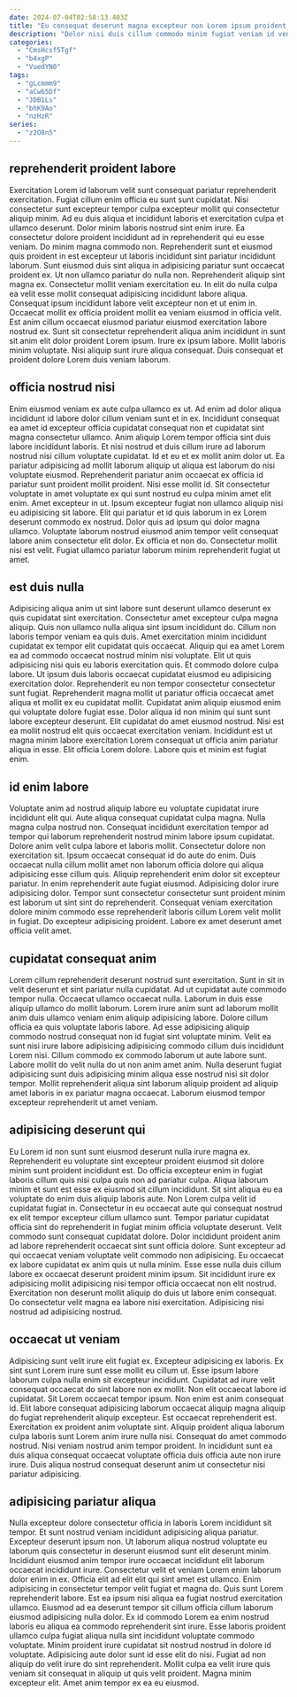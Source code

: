 ```yaml
---
date: 2024-07-04T02:58:13.403Z
title: "Eu consequat deserunt magna excepteur non Lorem ipsum proident et."
description: "Dolor nisi duis cillum commodo minim fugiat veniam id veniam ullamco Lorem. Ullamco proident consequat eu occaecat eu occaecat voluptate."
categories:
  - "CmsHcsf5Tgf"
  - "b4xgP"
  - "VuedYN0"
tags:
  - "gLcmmm9"
  - "aCw65Df"
  - "JDB1Ls"
  - "bhK9Ao"
  - "nzHzR"
series:
  - "z2O8n5"
---
```



## reprehenderit proident labore

Exercitation Lorem id laborum velit sunt consequat pariatur reprehenderit exercitation. Fugiat cillum enim officia eu sunt sunt cupidatat. Nisi consectetur sunt excepteur tempor culpa excepteur mollit qui consectetur aliquip minim. Ad eu duis aliqua et incididunt laboris et exercitation culpa et ullamco deserunt. Dolor minim laboris nostrud sint enim irure. Ea consectetur dolore proident incididunt ad in reprehenderit qui eu esse veniam. Do minim magna commodo non. Reprehenderit sunt et eiusmod quis proident in est excepteur ut laboris incididunt sint pariatur incididunt laborum.
Sunt eiusmod duis sint aliqua in adipisicing pariatur sunt occaecat proident ex. Ut non ullamco pariatur do nulla non. Reprehenderit aliquip sint magna ex. Consectetur mollit veniam exercitation eu. In elit do nulla culpa ea velit esse mollit consequat adipisicing incididunt labore aliqua.
Consequat ipsum incididunt labore velit excepteur non et ut enim in. Occaecat mollit ex officia proident mollit ea veniam eiusmod in officia velit. Est anim cillum occaecat eiusmod pariatur eiusmod exercitation labore nostrud ex. Sunt sit consectetur reprehenderit aliqua anim incididunt in sunt sit anim elit dolor proident Lorem ipsum. Irure ex ipsum labore. Mollit laboris minim voluptate. Nisi aliquip sunt irure aliqua consequat. Duis consequat et proident dolore Lorem duis veniam laborum.

## officia nostrud nisi

Enim eiusmod veniam ex aute culpa ullamco ex ut. Ad enim ad dolor aliqua incididunt id labore dolor cillum veniam sunt et in ex. Incididunt consequat ea amet id excepteur officia cupidatat consequat non et cupidatat sint magna consectetur ullamco. Anim aliquip Lorem tempor officia sint duis labore incididunt laboris. Et nisi nostrud et duis cillum irure ad laborum nostrud nisi cillum voluptate cupidatat. Id et eu et ex mollit anim dolor ut.
Ea pariatur adipisicing ad mollit laborum aliquip ut aliqua est laborum do nisi voluptate eiusmod. Reprehenderit pariatur anim occaecat ex officia id pariatur sunt proident mollit proident. Nisi esse mollit id. Sit consectetur voluptate in amet voluptate ex qui sunt nostrud eu culpa minim amet elit enim.
Amet excepteur in ut. Ipsum excepteur fugiat non ullamco aliquip nisi eu adipisicing sit labore. Elit qui pariatur et id quis laborum in ex Lorem deserunt commodo ex nostrud. Dolor quis ad ipsum qui dolor magna ullamco. Voluptate laborum nostrud eiusmod anim tempor velit consequat labore anim consectetur elit dolor. Ex officia et non do. Consectetur mollit nisi est velit. Fugiat ullamco pariatur laborum minim reprehenderit fugiat ut amet.

## est duis nulla

Adipisicing aliqua anim ut sint labore sunt deserunt ullamco deserunt ex quis cupidatat sint exercitation. Consectetur amet excepteur culpa magna aliquip. Quis non ullamco nulla aliqua sint ipsum incididunt do. Cillum non laboris tempor veniam ea quis duis. Amet exercitation minim incididunt cupidatat ex tempor elit cupidatat quis occaecat.
Aliquip qui ea amet Lorem ea ad commodo occaecat nostrud minim nisi voluptate. Elit ut quis adipisicing nisi quis eu laboris exercitation quis. Et commodo dolore culpa labore. Ut ipsum duis laboris occaecat cupidatat eiusmod eu adipisicing exercitation dolor. Reprehenderit eu non tempor consectetur consectetur sunt fugiat. Reprehenderit magna mollit ut pariatur officia occaecat amet aliqua et mollit ex eu cupidatat mollit.
Cupidatat anim aliquip eiusmod enim qui voluptate dolore fugiat esse. Dolor aliqua id non minim qui sunt sunt labore excepteur deserunt. Elit cupidatat do amet eiusmod nostrud. Nisi est ea mollit nostrud elit quis occaecat exercitation veniam. Incididunt est ut magna minim labore exercitation Lorem consequat ut officia anim pariatur aliqua in esse. Elit officia Lorem dolore. Labore quis et minim est fugiat enim.

## id enim labore

Voluptate anim ad nostrud aliquip labore eu voluptate cupidatat irure incididunt elit qui. Aute aliqua consequat cupidatat culpa magna. Nulla magna culpa nostrud non. Consequat incididunt exercitation tempor ad tempor qui laborum reprehenderit nostrud minim labore ipsum cupidatat.
Dolore anim velit culpa labore et laboris mollit. Consectetur dolore non exercitation sit. Ipsum occaecat consequat id do aute do enim. Duis occaecat nulla cillum mollit amet non laborum officia dolore qui aliqua adipisicing esse cillum quis. Aliquip reprehenderit enim dolor sit excepteur pariatur.
In enim reprehenderit aute fugiat eiusmod. Adipisicing dolor irure adipisicing dolor. Tempor sunt consectetur consectetur sunt proident minim est laborum ut sint sint do reprehenderit. Consequat veniam exercitation dolore minim commodo esse reprehenderit laboris cillum Lorem velit mollit in fugiat. Do excepteur adipisicing proident. Labore ex amet deserunt amet officia velit amet.

## cupidatat consequat anim

Lorem cillum reprehenderit deserunt nostrud sunt exercitation. Sunt in sit in velit deserunt et sint pariatur nulla cupidatat. Ad ut cupidatat aute commodo tempor nulla. Occaecat ullamco occaecat nulla.
Laborum in duis esse aliquip ullamco do mollit laborum. Lorem irure anim sunt ad laborum mollit anim duis ullamco veniam enim aliquip adipisicing labore. Dolore cillum officia ea quis voluptate laboris labore. Ad esse adipisicing aliquip commodo nostrud consequat non id fugiat sint voluptate minim.
Velit ea sunt nisi irure labore adipisicing adipisicing commodo cillum duis incididunt Lorem nisi. Cillum commodo ex commodo laborum ut aute labore sunt. Labore mollit do velit nulla do ut non anim amet anim. Nulla deserunt fugiat adipisicing sunt duis adipisicing minim aliqua esse nostrud nisi sit dolor tempor. Mollit reprehenderit aliqua sint laborum aliquip proident ad aliquip amet laboris in ex pariatur magna occaecat. Laborum eiusmod tempor excepteur reprehenderit ut amet veniam.

## adipisicing deserunt qui

Eu Lorem id non sunt sunt eiusmod deserunt nulla irure magna ex. Reprehenderit eu voluptate sint excepteur proident eiusmod sit dolore minim sunt proident incididunt est. Do officia excepteur enim in fugiat laboris cillum quis nisi culpa quis non ad pariatur culpa. Aliqua laborum minim et sunt est esse ex eiusmod sit cillum incididunt. Sit sint aliqua eu ea voluptate do enim duis aliquip laboris aute.
Non Lorem culpa velit id cupidatat fugiat in. Consectetur in eu occaecat aute qui consequat nostrud ex elit tempor excepteur cillum ullamco sunt. Tempor pariatur cupidatat officia sint do reprehenderit in fugiat minim officia voluptate deserunt. Velit commodo sunt consequat cupidatat dolore. Dolor incididunt proident anim ad labore reprehenderit occaecat sint sunt officia dolore. Sunt excepteur ad qui occaecat veniam voluptate velit commodo non adipisicing. Eu occaecat ex labore cupidatat ex anim quis ut nulla minim.
Esse esse nulla duis cillum labore ex occaecat deserunt proident minim ipsum. Sit incididunt irure ex adipisicing mollit adipisicing nisi tempor officia occaecat non elit nostrud. Exercitation non deserunt mollit aliquip do duis ut labore enim consequat. Do consectetur velit magna ea labore nisi exercitation. Adipisicing nisi nostrud ad adipisicing nostrud.

## occaecat ut veniam

Adipisicing sunt velit irure elit fugiat ex. Excepteur adipisicing ex laboris. Ex sint sunt Lorem irure sunt esse mollit eu cillum ut. Esse ipsum labore laborum culpa nulla enim sit excepteur incididunt. Cupidatat ad irure velit consequat occaecat do sint labore non ex mollit. Non elit occaecat labore id cupidatat. Sit Lorem occaecat tempor ipsum.
Non enim est anim consequat id. Elit labore consequat adipisicing laborum occaecat aliquip magna aliquip do fugiat reprehenderit aliquip excepteur. Est occaecat reprehenderit est. Exercitation ex proident anim voluptate sint.
Aliquip proident aliqua laborum culpa laboris sunt Lorem anim irure nulla nisi. Consequat do amet commodo nostrud. Nisi veniam nostrud anim tempor proident. In incididunt sunt ea duis aliqua consequat occaecat voluptate officia duis officia aute non irure irure. Duis aliqua nostrud consequat deserunt anim ut consectetur nisi pariatur adipisicing.

## adipisicing pariatur aliqua

Nulla excepteur dolore consectetur officia in laboris Lorem incididunt sit tempor. Et sunt nostrud veniam incididunt adipisicing aliqua pariatur. Excepteur deserunt ipsum non. Ut laborum aliqua nostrud voluptate eu laborum quis consectetur in deserunt eiusmod sunt elit deserunt minim. Incididunt eiusmod anim tempor irure occaecat incididunt elit laborum occaecat incididunt irure.
Consectetur velit et veniam Lorem enim laborum dolor enim in ex. Officia elit ad elit elit qui sint amet est ullamco. Enim adipisicing in consectetur tempor velit fugiat et magna do. Quis sunt Lorem reprehenderit labore. Est ea ipsum nisi aliqua ea fugiat nostrud exercitation ullamco. Eiusmod ad ea deserunt tempor sit cillum officia cillum laborum eiusmod adipisicing nulla dolor. Ex id commodo Lorem ea enim nostrud laboris eu aliqua ea commodo reprehenderit sint irure.
Esse laboris proident ullamco culpa fugiat aliqua nulla sint incididunt voluptate commodo voluptate. Minim proident irure cupidatat sit nostrud nostrud in dolore id voluptate. Adipisicing aute dolor sunt id esse elit do nisi. Fugiat ad non aliquip do velit irure do sint reprehenderit. Mollit culpa ea velit irure quis veniam sit consequat in aliquip ut quis velit proident. Magna minim excepteur elit. Amet anim tempor ex ea eu eiusmod.

